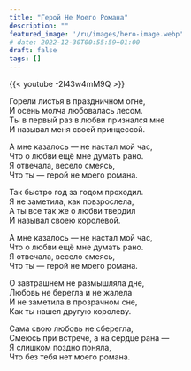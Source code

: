 ```yaml
---
title: "Герой Не Моего Романа"
description: ""
featured_image: '/ru/images/hero-image.webp'
# date: 2022-12-30T00:55:59+01:00
draft: false
tags: []
---
```


{{< youtube -2I43w4mM9Q >}}

Горели листья в праздничном огне,  
И осень молча любовалась лесом.  
Ты в первый раз в любви признался мне  
И называл меня своей принцессой.

А мне казалось — не настал мой час,  
Что о любви ещё мне думать рано.  
Я отвечала, весело смеясь,  
Что ты — герой не моего романа.

Так быстро год за годом проходил.  
Я не заметила, как повзрослела,  
А ты все так же о любви твердил  
И называл своею королевой.

А мне казалось — не настал мой час,  
Что о любви ещё мне думать рано.  
Я отвечала, весело смеясь,  
Что ты — герой не моего романа.

О завтрашнем не размышляла дне,  
Любовь не берегла и не жалела  
И не заметила в прозрачном сне,  
Как ты нашел другую королеву.

Сама свою любовь не сберегла,  
Смеюсь при встрече, а на сердце рана —  
Я слишком поздно поняла,  
Что без тебя нет моего романа.
